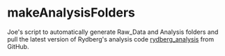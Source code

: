 # makeAnalysisFolders
Joe's script to automatically generate Raw_Data and Analysis folders and pull the latest version of Rydberg's analysis code [rydberg_analysis](https://github.com/KillianRice/rydberg_analysis) from GitHub. 
